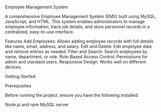 Employee Management System

A comprehensive Employee Management System (EMS) built using MySQL, JavaScript, and HTML. This system enables administrators to manage employee information, track job details, and store personnel records in a centralized, easy-to-use interface.

Features
Add Employees: Allows adding employee records with full details like name, email, address, and salary.
Edit and Delete: Edit employee data and remove entries as needed.
Filter and Search: Search employees by name, department, or role.
Role-Based Access Control: Permissions for admin and standard users.
Responsive Design: Works well on different devices.

Getting Started

Prerequisites

Before running the project, ensure you have the following installed:

Node.js and npm
MySQL server


